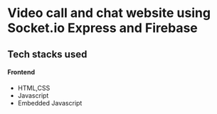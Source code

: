 # Video call and chat website using Socket.io Express and Firebase

##  Tech stacks used

#### Frontend

- HTML,CSS
- Javascript
- Embedded Javascript

  
